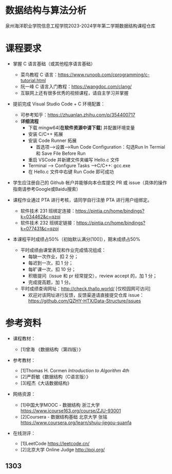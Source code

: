 # 数据结构与算法分析
泉州海洋职业学院信息工程学院2023-2024学年第二学期数据结构课程仓库

# 课程要求
- 掌握 C 语言基础（或其他程序语言基础）
    - 菜鸟教程 C 语言：https://www.runoob.com/cprogramming/c-tutorial.html
    - 阮一峰 C 语言入门教程：https://wangdoc.com/clang/
    - 互联网上还有很多优秀的视频课程，请自主学习并掌握

- 提前完成 Visual Studio Code + C 环境配置：
    - 可参考知乎：https://zhuanlan.zhihu.com/p/354400717
    - **详细流程**
        - 下载 mingw64[**在软件资源中请下载**] 并配置环境变量
        - 安装 C/C++ 拓展
        - 安装 Code Runner 拓展
            - 首选项——>设置——>Run Code Configuration：勾选Run In Termial 和 Save File Before Run
        - 重启 VSCode 并新建文件夹编写 Hello.c 文件
        - Terminal ——> Configure Tasks ——>C/C++: gcc.exe
        - 在 Hello.c 文件中右键 Run Code 即可成功

- 学生应注册自己的 Github 帐户并能够向本仓库提交 PR 或 issue（具体的操作指南请参考Google或Baidu搜索）

- 课程作业通过 PTA 进行考核，请同学自行注册 PTA 进行用户组绑定。
    - 软件技术 231 班绑定连接：https://pintia.cn/home/bindings?k=034462&c=qzoi
    - 软件技术 232 班绑定链接：https://pintia.cn/home/bindings?k=077431&c=qzoi
- 本课程平时成绩占50%（初始默认满分[100]），期末成绩占50%
    - 平时成绩由课堂表现和作业完成情况组成：
        - 每缺一次作业，扣 2 分；
        - 每迟到一次，扣 1 分；
        - 每旷课一次，扣 10 分；
        - 积极提问（issue 和 pr 经常提交），review accept 的，加 1 分；
        - 完成提高题，加 1 分。
    - 平时成绩查询网址：http://check.thallo.world/ [仅校园网可访问]
        - 欢迎对该网址进行反馈，反馈渠道请直接提交仓库 issue：https://github.com/QZHY-HTX/Data-Structure/issues
        
# 参考资料
- 课程教材：
    - [1]曾海 《数据结构（第四版）》

- 参考教材：
    - [1]Thomas H. Cormen *Introduction to Algorithm 4th*
    - [2]严蔚敏《数据结构（C语言版）》
    - [3]程杰《大话数据结构》

- 网络资源：
    - [1]中国大学MOOC - 数据结构 浙江大学 https://www.icourse163.org/course/ZJU-93001
    - [2]Coursera - 数据结构基础 北京大学 张铭 https://www.coursera.org/learn/shuju-jiegou-suanfa

- 在线测评：
    - [1]LeetCode https://leetcode.cn/
    - [2]北京大学 Online Judge http://poj.org/
## 1303 